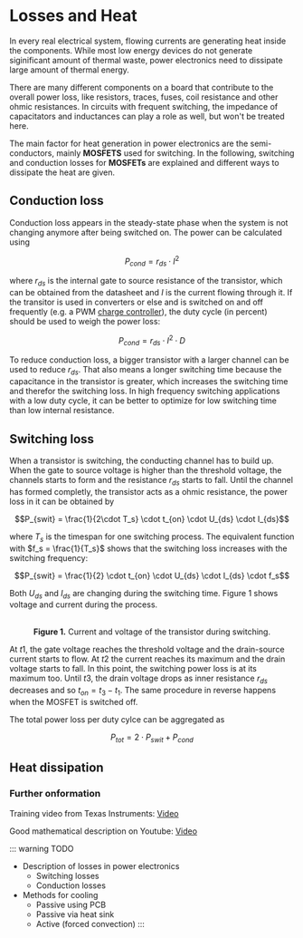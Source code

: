 # Losses and Heat

In every real electrical system, flowing currents are generating heat inside the components. While most low energy devices do not generate siginificant amount of thermal waste, power electronics need to dissipate large amount of thermal energy.

There are many different components on a board that contribute to the overall power loss, like resistors, traces, fuses, coil resistance and other ohmic resistances. In circuits with frequent switching, the impedance of capacitators and inductances can play a role as well, but won't be treated here.

The main factor for heat generation in power electronics are the semi-conductors, mainly **MOSFETS** used for switching. In the following, switching and conduction losses for **MOSFETs** are explained and different ways to dissipate the heat are given.

## Conduction loss

Conduction loss appears in the steady-state phase when the system is not changing anymore after being switched on. The power can be calculated using

$$ P_{cond} = r_{ds} \cdot I^2 $$

where $r_{ds}$ is the internal gate to source resistance of the transistor, which can be obtained from the datasheet and $I$ is the current flowing through it. If the transitor is used in converters or else and is switched on and off frequently (e.g. a PWM [charge controller](../system/charge_controller.md)), the duty cycle (in percent) should be used to weigh the power loss:

$$ P_{cond} = r_{ds} \cdot I^2 \cdot D$$

To reduce conduction loss, a bigger transistor with a larger channel can be used to reduce $r_{ds}$. That also means a longer switching time because the capacitance in the transistor is greater, which increases the switching time and therefor the switching loss. In high frequency switching applications with a low duty cycle, it can be better to optimize for low switching time than low internal resistance.

## Switching loss

When a transistor is switching, the conducting channel has to build up. When the gate to source voltage is higher than the threshold voltage, the channels starts to form and the resistance $r_{ds}$ starts to fall. Until the channel has formed completly, the transistor acts as a ohmic resistance, the power loss in it can be obtained by

$$P_{swit} = \frac{1}{2\cdot T_s} \cdot t_{on} \cdot U_{ds} \cdot I_{ds}$$

where $T_s$ is the timespan for one switching process. The equivalent function with $f_s = \frac{1}{T_s}$ shows that the switching loss increases with the switching frequency:

$$P_{swit} = \frac{1}{2} \cdot t_{on} \cdot U_{ds} \cdot I_{ds} \cdot f_s$$

Both $U_{ds}$ and $I_{ds}$ are changing during the switching time. Figure 1 shows voltage and current during the process.

<figure>
    <switching-loss/>
    <br/>
<center>
    <figcaption><b>Figure 1.</b> Current and voltage of the transistor during switching.
    </figcaption>
</center>
</figure>

At $t1$, the gate voltage reaches the threshold voltage and the drain-source current starts to flow. At $t2$ the current reaches its maximum and the drain voltage starts to fall. In this point, the switching power loss is at its maximum too. Until $t3$, the drain voltage drops as inner resistance $r_{ds}$ decreases and so $t_{on} = t_3 -t_1$. The same procedure in reverse happens when the MOSFET is switched off.

The total power loss per duty cylce can be aggregated as

$$P_{tot} = 2\cdot P_{swit} + P_{cond}$$

## Heat dissipation


### Further onformation

Training video from Texas Instruments: [Video](https://training.ti.com/conduction-convection-and-radiation?context=1147983-1148063-1148064)

Good mathematical description on Youtube: [Video](https://www.youtube.com/watch?v=2uWHkUAsEaQ)

::: warning TODO
- Description of losses in power electronics
    - Switching losses
    - Conduction losses
- Methods for cooling
    - Passive using PCB
    - Passive via heat sink
    - Active (forced convection)
:::
